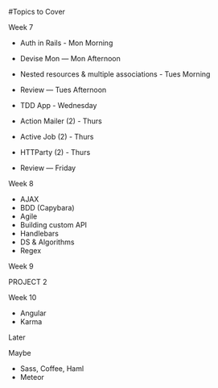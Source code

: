 #Topics to Cover

Week 7

* Auth in Rails - Mon Morning
* Devise Mon — Mon Afternoon

* Nested resources & multiple associations - Tues Morning
* Review — Tues Afternoon

* TDD App - Wednesday

* Action Mailer (2) - Thurs
* Active Job (2) - Thurs
* HTTParty (2) - Thurs

* Review — Friday

Week 8

* AJAX
* BDD (Capybara)
* Agile
* Building custom API
* Handlebars
* DS & Algorithms
* Regex

Week 9

PROJECT 2


Week 10

* Angular
* Karma


Later


Maybe

* Sass, Coffee, Haml
* Meteor 